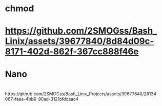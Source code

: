 <h1/>chmod<h1>

https://github.com/2SMOGss/Bash_Linix/assets/39677840/8d84d09c-8171-402d-862f-367cc888f46e

<h1/>  
Nano <h1></h1>
https://github.com/2SMOGss/Bash_Linix_Projects/assets/39677840/28134067-feea-4bb9-90ad-3121bfdcaac4

